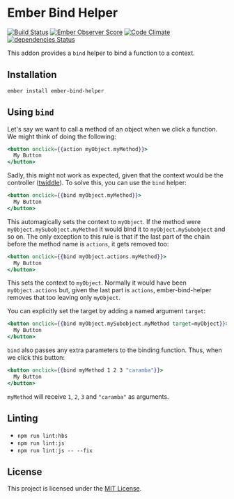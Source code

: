 # Ember Bind Helper
[![Build Status](https://travis-ci.org/Serabe/ember-bind-helper.svg?branch=master)](https://travis-ci.org/Serabe/ember-bind-helper)
[![Ember Observer Score](https://emberobserver.com/badges/ember-bind-helper.svg)](https://emberobserver.com/addons/ember-bind-helper)
[![Code Climate](https://codeclimate.com/github/Serabe/ember-bind-helper/badges/gpa.svg)](https://codeclimate.com/github/Serabe/ember-bind-helper)
[![dependencies Status](https://david-dm.org/Serabe/ember-bind-helper/status.svg)](https://david-dm.org/Serabe/ember-bind-helper)

This addon provides a `bind` helper to bind a function to a context.

Installation
------------------------------------------------------------------------------

`ember install ember-bind-helper`


## Using `bind`

Let's say we want to call a method of an object when we click a function. We
might think of doing the following:

```hbs
<button onclick={{action myObject.myMethod}}>
  My Button
</button>
```

Sadly, this might not work as expected, given that the context would be the
controller
([twiddle](https://ember-twiddle.com/cdbb3f82da6bd5f6ff02bb2b6783bb82?openFiles=templates.application.hbs%2C)).
To solve this, you can use the `bind` helper:

```hbs
<button onclick={{bind myObject.myMethod}}>
  My Button
</button>
```

This automagically sets the context to `myObject`. If the method were `myObject.mySubobject.myMethod` it would
bind it to `myObject.mySubobject` and so on. The only exception to this rule is that if the last part of the chain
before the method name is `actions`, it gets removed too:

```hbs
<button onclick={{bind myObject.actions.myMethod}}>
  My Button
</button>
```

This sets the context to `myObject`. Normally it would have been `myObject.actions` but, given the last part is `actions`,
ember-bind-helper removes that too leaving only `myObject`.

You can explicitly set the target by adding a named argument `target`:

```hbs
<button onclick={{bind myObject.mySubobject.myMethod target=myObject}}>
  My Button
</button>
```

`bind` also passes any extra parameters to the binding function. Thus, when we click this button:

```hbs
<button onclick={{bind myMethod 1 2 3 "caramba"}}>
  My Button
</button>
```

`myMethod` will receive `1`, `2`, `3` and `"caramba"` as arguments.

## Linting

* `npm run lint:hbs`
* `npm run lint:js`
* `npm run lint:js -- --fix`

## License

This project is licensed under the [MIT License](LICENSE.md).
